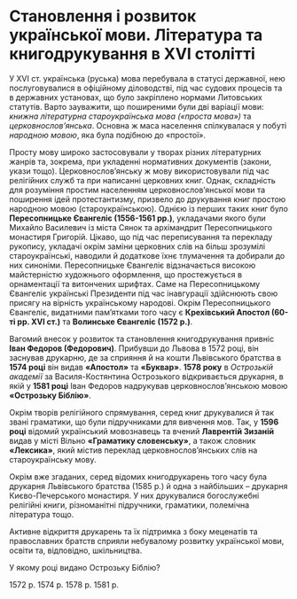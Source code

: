 # Становлення і розвиток української мови. Література та книгодрукування в XVI столітті

У XVI ст. українська (руська) мова перебувала в статусі державної, нею послуговувалися в офіційному діловодстві, під час судових процесів та в державних установах, що було закріплено нормами Литовських статутів. Варто зауважити, що поширеними були дві варіації  мови: *книжна літературна староукраїнська мова («проста мова»)* та *церковнослов’янська*. Основна ж маса населення спілкувалася у побуті *народною мовою*, яка була подібною до «простої». 

Просту мову широко застосовували у творах різних літературних жанрів та, зокрема, при укладенні нормативних документів (закони, укази тощо). Церковнослов’янську ж мову використовували під час релігійних служб та при написанні церковних книг. Однак, складність для розуміння простим населенням церковнослов’янської мови та поширення ідей протестантизму, призвело до друкування книг простою народною мовою (староукраїнською). Однією із перших таких книг було **Пересопницьке Євангеліє (1556-1561 рр.)**, укладачами якого були  Михайло Василевич із міста Сянок та архімандрит Пересопницького монастиря Григорій. Цікаво, що під час переписування та перекладу рукопису, укладачі окрім заміни церковних слів на більш зрозумілі староукраїнські, наводили й додаткове їхнє тлумачення та добирали до них синоніми. Пересопницьке Євангеліє відзначається високою майстерністю художнього оформлення, що простежується в орнаментації та витончених шрифтах. Саме на Пересопницькому Євангеліє українські Президенти під час інавгурації здійснюють свою присягу на вірність українському народові. Окрім Пересопницького Євангеліє, видатними пам’ятками того часу є **Крехівський Апостол (60-ті рр. XVI ст.)** та **Волинське Євангеліє (1572 р.)**.

Вагомий внесок у розвиток та становлення книгодрукування привніс **Іван Федоров (Федорович)**. Прибувши до Львова в 1572 році, він заснував друкарню, де за сприяння й на кошти Львівського братства в **1574 році** він видав **«Апостол»** та **«Буквар»**.  **1578 року** в *Острозькій академії* за Василя-Костянтина Острозького відкривається друкарня, в якій у **1581 році** Іван Федоров надрукував церковнослов’янською мовою **«Острозьку Біблію»**.

Окрім творів релігійного спрямування, серед книг друкувалися й так звані граматики, що були підручниками для вивчення мов. Так, у **1596 році** відомий український мовознавець та вчений **Лаврентій Зизаній** видав у місті Вільно **«Граматику словенську»**, а також словник **«Лексика»**, який містив переклад церковнослов’янських слів на староукраїнську мову.

Окрім вже згаданих, серед відомих книгодрукарень того часу була друкарня Львівського братства (1585 р.) й одна з найбільших – друкарня Києво-Печерського монастиря. У них друкувалися богослужебні релігійні книги, різноманітні підручники, граматики, полемічна література тощо. 

Активне відкриття друкарень та їх підтримка з боку меценатів та православних братств сприяли небувалому розвитку української мови, освіти та, відповідно, шкільництва. 

<quiz>
<question>
  <p>У якому році видано Острозьку Біблію?</p>
        <answer>1572 р.</answer>
  <answer>1574 р.</answer>
        <answer correct>1578 р.</answer>
  <answer correct>1581 р.</answer>
</question>
</quiz>